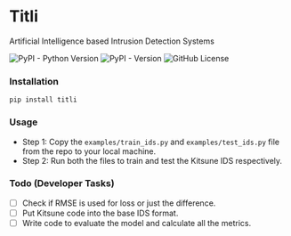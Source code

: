 # Titli
Artificial Intelligence based Intrusion Detection Systems

![PyPI - Python Version](https://img.shields.io/pypi/pyversions/titli)
![PyPI - Version](https://img.shields.io/pypi/v/titli)
![GitHub License](https://img.shields.io/github/license/spg-iitd/titli)

### Installation
```
pip install titli
```

### Usage
- Step 1: Copy the ```examples/train_ids.py``` and ```examples/test_ids.py``` file from the repo to your local machine.
- Step 2: Run both the files to train and test the Kitsune IDS respectively.

### Todo (Developer Tasks)
- [ ] Check if RMSE is used for loss or just the difference.
- [ ] Put Kitsune code into the base IDS format.
- [ ] Write code to evaluate the model and calculate all the metrics.  
